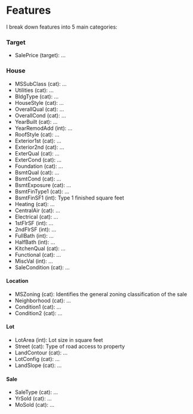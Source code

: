 # Features
I break down features into 5 main categories:

### Target
- SalePrice (target): ...

### House
- MSSubClass (cat): ...
- Utilities (cat): ...
- BldgType (cat): ...
- HouseStyle (cat): ...
- OverallQual (cat): ...
- OverallCond (cat): ...
- YearBuilt (cat): ...
- YearRemodAdd (int): ...
- RoofStyle (cat): ...
- Exterior1st (cat): ...
- Exterior2nd (cat): ...
- ExterQual (cat): ...
- ExterCond (cat): ...
- Foundation (cat): ...
- BsmtQual (cat): ...
- BsmtCond (cat): ...
- BsmtExposure (cat): ...
- BsmtFinType1 (cat): ...
- BsmtFinSF1 (int): Type 1 finished square feet
- Heating (cat): ...
- CentralAir (cat): ...
- Electrical (cat): ...
- 1stFlrSF (int): ...
- 2ndFlrSF (int): ...
- FullBath (int): ...
- HalfBath (int): ...
- KitchenQual (cat): ...
- Functional (cat): ...
- MiscVal (int): ...
- SaleCondition (cat): ...

#### Location
- MSZoning (cat): Identifies the general zoning classification of the sale
- Neighborhood (cat): ...
- Condition1 (cat): ...
- Condition2 (cat): ...

#### Lot
- LotArea (int): Lot size in square feet
- Street (cat): Type of road access to property
- LandContour (cat): ...
- LotConfig (cat): ...
- LandSlope (cat): ...

#### Sale
- SaleType (cat): ...
- YrSold (cat): ...
- MoSold (cat): ...